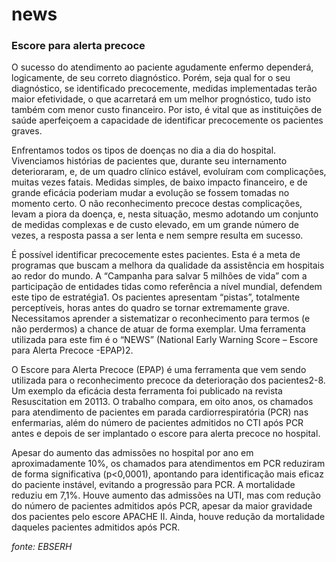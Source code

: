 # news

### Escore para alerta precoce
O sucesso do atendimento ao paciente agudamente enfermo dependerá, logicamente, de seu correto diagnóstico. Porém, seja qual for o seu diagnóstico, se identificado precocemente, medidas implementadas terão maior efetividade, o que acarretará em um melhor prognóstico, tudo isto também com menor custo financeiro. Por isto, é vital que as instituições de saúde aperfeiçoem a capacidade de identificar precocemente os pacientes graves.

Enfrentamos todos os tipos de doenças no dia a dia do hospital. Vivenciamos histórias de pacientes que, durante seu internamento deterioraram, e, de um quadro clínico estável, evoluíram com complicações, muitas vezes fatais. Medidas simples, de baixo impacto financeiro, e de grande eficácia poderiam mudar a evolução se fossem tomadas no momento certo. O não reconhecimento precoce destas complicações, levam a piora da doença, e, nesta situação, mesmo adotando um conjunto de medidas complexas e de custo elevado, em um grande número de vezes, a resposta passa a ser lenta e nem sempre resulta em sucesso.

É possível identificar precocemente estes pacientes. Esta é a meta de programas que buscam a melhora da qualidade da assistência em hospitais ao redor do mundo. A “Campanha para salvar 5 milhões de vida” com a participação de entidades tidas como referência a nível mundial, defendem este tipo de estratégia1. Os pacientes apresentam “pistas”, totalmente perceptíveis, horas antes do quadro se tornar extremamente grave. Necessitamos aprender a sistematizar o reconhecimento para termos (e não perdermos) a chance de atuar de forma exemplar. Uma ferramenta utilizada para este fim é o “NEWS” (National Early Warning Score – Escore para Alerta Precoce -EPAP)2.

O Escore para Alerta Precoce (EPAP) é uma ferramenta que vem sendo utilizada para o reconhecimento precoce da deterioração dos pacientes2-8. Um exemplo da eficácia desta ferramenta foi publicado na revista Resuscitation em 20113. O trabalho compara, em oito anos, os chamados para atendimento de pacientes em parada cardiorrespiratória (PCR) nas enfermarias, além do número de pacientes admitidos no CTI após PCR antes e depois de ser implantado o escore para alerta precoce no hospital.

Apesar do aumento das admissões no hospital por ano em aproximadamente 10%, os chamados para atendimentos em PCR reduziram de forma significativa (p<0,0001), apontando para identificação mais eficaz do paciente instável, evitando a progressão para PCR. A mortalidade reduziu em 7,1%. Houve aumento das admissões na UTI, mas com redução do número de pacientes admitidos após PCR, apesar da maior gravidade dos pacientes pelo escore APACHE II. Ainda, houve redução da mortalidade daqueles pacientes admitidos após PCR.

_fonte: EBSERH_
